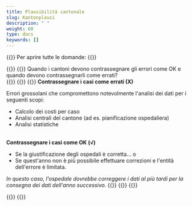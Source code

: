 ```yaml
---
title: Plausibilità cantonale
slug: Kantonplausi
description: " "
weight: 60
type: docs
keywords: []
---
```


{{<faqBlock>}}
Per aprire tutte le domande: {{<collapsibleGroupCommand groupId="Kantonplausi">}}

{{<numberedList>}}
{{<listItem>}} <!--DeepL-->
Quando i cantoni devono contrassegnare gli errori come OK e quando devono contrassegnarli come errati?
&nbsp;  
{{<insertImage image="fehlerhaft_it.png" class="edge max-w-90">}}
{{<collapsibleBlock groupId="Kantonplausi">}}
{{<markdown>}}
**Contrassegnare i casi come errati (X)**  

Errori grossolani che compromettono notevolmente l'analisi dei dati per i seguenti scopi:
- Calcolo dei costi per caso
- Analisi centrali del cantone (ad es. pianificazione ospedaliera)
- Analisi statistiche   
&nbsp;

**Contrassegnare i casi come OK (√)**
- Se la giustificazione degli ospedali è corretta...
o
- Se quest'anno non è più possibile effettuare correzioni e l'entità dell'errore è limitata. 

*In questo caso, l'ospedale dovrebbe correggere i dati al più tardi per la consegna dei dati dell'anno successivo.* 
{{</markdown>}}
{{</collapsibleBlock>}}
{{</listItem>}}

{{</numberedList>}}
{{</faqBlock>}}
